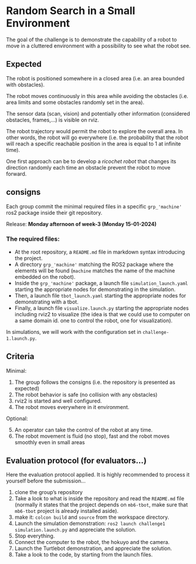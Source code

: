 # Random Search in a Small Environment

The goal of the challenge is to demonstrate the capability of a robot to move in a cluttered environment with a possibility to see what the robot see.

## Expected

The robot is positioned somewhere in a closed area (i.e. an area bounded with obstacles).

The robot moves continuously in this area while avoiding the obstacles (i.e. area limits and some obstacles randomly set in the area).

The sensor data (scan, vision) and potentially other information (considered obstacles, frames,...) is visible on rviz.

The robot trajectory would permit the robot to explore the overall area.
In other words, the robot will go everywhere (i.e. the probability that the robot will reach a specific reachable position in the area is equal to 1 at infinite time).

One first approach can be to develop a *ricochet robot* that changes its direction randomly each time an obstacle prevent the robot to move forward.


## consigns

Each group commit the minimal required files in a specific `grp_'machine'` ros2 package inside their git repository.

Release: **Monday afternoon of week-3 (Monday 15-01-2024)**

### The required files:

* At the root repository, a `README.md` file in markdown syntax introducing the project.
* A directory `grp_'machine'` matching the ROS2 package where the elements will be found (`machine` matches the name of the machine embedded on the robot).
* Inside the `grp_'machine'` package, a launch file `simulation_launch.yaml` starting the appropriate nodes for demonstrating in the simulation.
* Then, a launch file `tbot_launch.yaml` starting the appropriate nodes for demonstrating with a tbot.
* Finally, a launch file `visualize.launch.py` starting the appropriate nodes including rviz2 to visualize (the idea is that we could use to computer on a same domain id. one to control the robot, one for visualization).

In simulations, we will work with the configuration set in `challenge-1.launch.py`.

## Criteria

Minimal:

1. The group follows the consigns (i.e. the repository is presented as expected)
2. The robot behavior is safe (no collision with any obstacles)
3. rviz2 is started and well configured.
4. The robot moves everywhere in it environment.

Optional:

5. An operator can take the control of the robot at any time.
6. The robot movement is fluid (no stop), fast and the robot moves smoothly even in small areas

## Evaluation protocol (for evaluators...)

Here the evaluation protocol applied.
It is highly recommended to process it yourself before the submission...

1. clone the group’s repository
2. Take a look to what is inside the repository and read the `README.md` file (normally it states that the project depends on `mb6-tbot`, make sure that `mb6-tbot` project is already installed aside).
3. make it: `colcon build` and `source` from the workspace directory.
4. Launch the simulation demonstration: `ros2 launch challenge1 simulation.launch.py` and appreciate the solution.
5. Stop everything.
6. Connect the computer to the robot, the hokuyo and the camera.
7. Launch the Turtlebot demonstration, and appreciate the solution.
8. Take a look to the code, by starting from the launch files.
